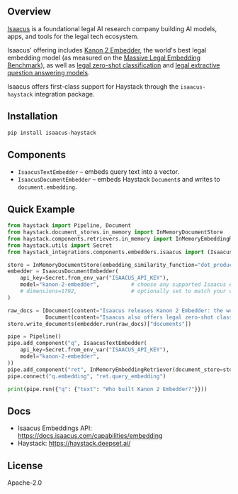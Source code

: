 ## Overview
[Isaacus](https://isaacus.com/) is a foundational legal AI research company building AI models, apps, and tools for the legal tech ecosystem.

Isaacus' offering includes [Kanon 2 Embedder](https://isaacus.com/blog/introducing-kanon-2-embedder), the world's best legal embedding model (as measured on the [Massive Legal Embedding Benchmark](https://isaacus.com/blog/introducing-mleb)), as well as [legal zero-shot classification](https://docs.isaacus.com/models/introduction#universal-classification) and [legal extractive question answering models](https://docs.isaacus.com/models/introduction#answer-extraction).

Isaacus offers first-class support for Haystack through the `isaacus-haystack` integration package.

## Installation
```bash
pip install isaacus-haystack
```

## Components
- `IsaacusTextEmbedder` – embeds query text into a vector.
- `IsaacusDocumentEmbedder` – embeds Haystack `Document`s and writes to `document.embedding`.

## Quick Example
```python
from haystack import Pipeline, Document
from haystack.document_stores.in_memory import InMemoryDocumentStore
from haystack.components.retrievers.in_memory import InMemoryEmbeddingRetriever
from haystack.utils import Secret
from haystack_integrations.components.embedders.isaacus import (IsaacusTextEmbedder, IsaacusDocumentEmbedder)

store = InMemoryDocumentStore(embedding_similarity_function="dot_product")
embedder = IsaacusDocumentEmbedder(
    api_key=Secret.from_env_var("ISAACUS_API_KEY"),
    model="kanon-2-embedder",          # choose any supported Isaacus embedding model
    # dimensions=1792,                 # optionally set to match your vector DB
)

raw_docs = [Document(content="Isaacus releases Kanon 2 Embedder: the world's best legal embedding model."),
            Document(content="Isaacus also offers legal zero-shot classification and extractive question answering models.")]
store.write_documents(embedder.run(raw_docs)["documents"])

pipe = Pipeline()
pipe.add_component("q", IsaacusTextEmbedder(
    api_key=Secret.from_env_var("ISAACUS_API_KEY"),
    model="kanon-2-embedder",
))
pipe.add_component("ret", InMemoryEmbeddingRetriever(document_store=store))
pipe.connect("q.embedding", "ret.query_embedding")

print(pipe.run({"q": {"text": "Who built Kanon 2 Embedder?"}}))
```

## Docs
- Isaacus Embeddings API: https://docs.isaacus.com/capabilities/embedding
- Haystack: https://haystack.deepset.ai/

## License
Apache-2.0